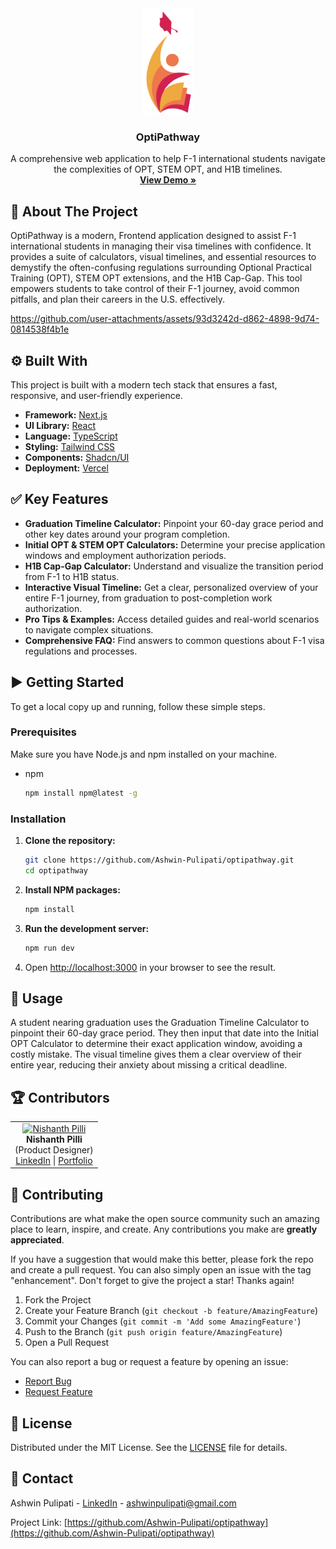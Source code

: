 <div align="center">
  <a href="https://github.com/Ashwin-Pulipati/optipathway">
    <img src="public/logo.png" alt="Logo" width="80" height="170">
  </a>

  <h3 align="center">OptiPathway</h3>

  <p align="center">
    A comprehensive web application to help F-1 international students navigate the complexities of OPT, STEM OPT, and H1B timelines.
    <br />
    <a href="https://optipathway.vercel.app/"><strong>View Demo »</strong></a>
  </p>
</div>

## 📝 About The Project

OptiPathway is a modern, Frontend application designed to assist F-1 international students in managing their visa timelines with confidence. It provides a suite of calculators, visual timelines, and essential resources to demystify the often-confusing regulations surrounding Optional Practical Training (OPT), STEM OPT extensions, and the H1B Cap-Gap. This tool empowers students to take control of their F-1 journey, avoid common pitfalls, and plan their careers in the U.S. effectively.


https://github.com/user-attachments/assets/93d3242d-d862-4898-9d74-0814538f4b1e


## ⚙️ Built With

This project is built with a modern tech stack that ensures a fast, responsive, and user-friendly experience.

- **Framework:** [Next.js](https://nextjs.org/)
- **UI Library:** [React](https://react.dev/)
- **Language:** [TypeScript](https://www.typescriptlang.org/)
- **Styling:** [Tailwind CSS](https://tailwindcss.com/)
- **Components:** [Shadcn/UI](https://ui.shadcn.com/)
- **Deployment:** [Vercel](https://vercel.com/)

## ✅ Key Features

- **Graduation Timeline Calculator:** Pinpoint your 60-day grace period and other key dates around your program completion.
- **Initial OPT & STEM OPT Calculators:** Determine your precise application windows and employment authorization periods.
- **H1B Cap-Gap Calculator:** Understand and visualize the transition period from F-1 to H1B status.
- **Interactive Visual Timeline:** Get a clear, personalized overview of your entire F-1 journey, from graduation to post-completion work authorization.
- **Pro Tips & Examples:** Access detailed guides and real-world scenarios to navigate complex situations.
- **Comprehensive FAQ:** Find answers to common questions about F-1 visa regulations and processes.

## ▶️ Getting Started

To get a local copy up and running, follow these simple steps.

### Prerequisites

Make sure you have Node.js and npm installed on your machine.

- npm
  ```sh
  npm install npm@latest -g
  ```

### Installation

1.  **Clone the repository:**
    ```sh
    git clone https://github.com/Ashwin-Pulipati/optipathway.git
    cd optipathway
    ```
2.  **Install NPM packages:**
    ```sh
    npm install
    ```
3.  **Run the development server:**
    ```sh
    npm run dev
    ```
4.  Open [http://localhost:3000](http://localhost:3000) in your browser to see the result.

## 🚀 Usage

A student nearing graduation uses the Graduation Timeline Calculator to pinpoint their 60-day grace period. They then input that date into the Initial OPT Calculator to determine their exact application window, avoiding a costly mistake. The visual timeline gives them a clear overview of their entire year, reducing their anxiety about missing a critical deadline.

## 🏆 Contributors

<table>
  <tr>
    <td align="center">
      <a href="https://www.linkedin.com/in/nishanthpilli/">
        <img src="https://tinyurl.com/nishanth-profile" width="100px;" alt="Nishanth Pilli"/><br />
      </a>
      <span><b>Nishanth Pilli</b></span><br />
      <span>(Product Designer)</span><br />
      <a href="https://www.linkedin.com/in/nishanthpilli/">LinkedIn</a> | 
      <a href="https://www.nishanthpilli.com/">Portfolio</a>
    </td>
  </tr>
</table>


## 🤝 Contributing

Contributions are what make the open source community such an amazing place to learn, inspire, and create. Any contributions you make are **greatly appreciated**.

If you have a suggestion that would make this better, please fork the repo and create a pull request. You can also simply open an issue with the tag "enhancement".
Don't forget to give the project a star! Thanks again!

1.  Fork the Project
2.  Create your Feature Branch (`git checkout -b feature/AmazingFeature`)
3.  Commit your Changes (`git commit -m 'Add some AmazingFeature'`)
4.  Push to the Branch (`git push origin feature/AmazingFeature`)
5.  Open a Pull Request

You can also report a bug or request a feature by opening an issue:

- [Report Bug](https://github.com/Ashwin-Pulipati/optipathway/issues)
- [Request Feature](https://github.com/Ashwin-Pulipati/optipathway/issues)

## 📄 License

Distributed under the MIT License. See the [LICENSE](LICENSE) file for details.

## 💌 Contact

Ashwin Pulipati - [LinkedIn](https://www.linkedin.com/in/ashwinpulipati/) - ashwinpulipati@gmail.com

Project Link: [https://github.com/Ashwin-Pulipati/optipathway](https://github.com/Ashwin-Pulipati/optipathway)
